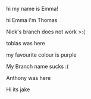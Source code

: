 hi my name is Emma!

hi Emma i'm Thomas

Nick's branch does not work >:(

tobias was here



my favourite colour is purple 


My Branch name sucks :(

Anthony was here

Hi its jake
